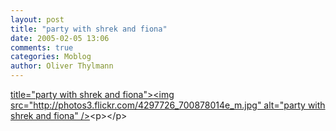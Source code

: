 ```yaml
---
layout: post
title: "party with shrek and fiona"
date: 2005-02-05 13:06
comments: true
categories: Moblog
author: Oliver Thylmann
---
```



[ title=&quot;party with shrek and fiona&quot;&gt;&lt;img src=&quot;http://photos3.flickr.com/4297726_700878014e_m.jpg&quot; alt=&quot;party with shrek and fiona&quot; /&gt;](http://www.flickr.com/photos/oliver/4297726/)&lt;p&gt;&lt;/p&gt;


